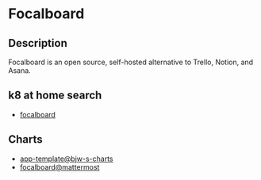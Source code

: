 # Focalboard

## Description

Focalboard is an open source, self-hosted alternative to Trello, Notion, and Asana.

## k8 at home search

- [focalboard](https://nanne.dev/k8s-at-home-search/#/focalboard)

## Charts

- [app-template@bjw-s-charts](https://bjw-s.github.io/helm-charts/)
- [focalboard@mattermost](https://helm.mattermost.com/)
